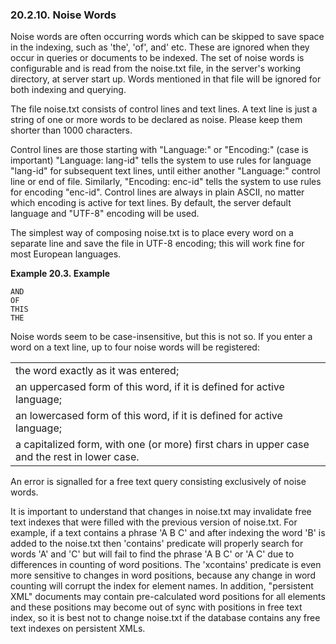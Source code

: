 <div id="noisewords" class="section">

<div class="titlepage">

<div>

<div>

### 20.2.10. Noise Words

</div>

</div>

</div>

Noise words are often occurring words which can be skipped to save space
in the indexing, such as 'the', 'of', and' etc. These are ignored when
they occur in queries or documents to be indexed. The set of noise words
is configurable and is read from the noise.txt file, in the server's
working directory, at server start up. Words mentioned in that file will
be ignored for both indexing and querying.

The file noise.txt consists of control lines and text lines. A text line
is just a string of one or more words to be declared as noise. Please
keep them shorter than 1000 characters.

Control lines are those starting with "Language:" or "Encoding:" (case
is important) "Language: lang-id" tells the system to use rules for
language "lang-id" for subsequent text lines, until either another
"Language:" control line or end of file. Similarly, "Encoding: enc-id"
tells the system to use rules for encoding "enc-id". Control lines are
always in plain ASCII, no matter which encoding is active for text
lines. By default, the server default language and "UTF-8" encoding will
be used.

The simplest way of composing noise.txt is to place every word on a
separate line and save the file in UTF-8 encoding; this will work fine
for most European languages.

<div id="id66887" class="example">

**Example 20.3. Example**

<div class="example-contents">

``` programlisting
AND
OF
THIS
THE
```

</div>

</div>

  

Noise words seem to be case-insensitive, but this is not so. If you
enter a word on a text line, up to four noise words will be registered:

|                                                                                              |
|----------------------------------------------------------------------------------------------|
| the word exactly as it was entered;                                                          |
| an uppercased form of this word, if it is defined for active language;                       |
| an lowercased form of this word, if it is defined for active language;                       |
| a capitalized form, with one (or more) first chars in upper case and the rest in lower case. |

An error is signalled for a free text query consisting exclusively of
noise words.

It is important to understand that changes in noise.txt may invalidate
free text indexes that were filled with the previous version of
noise.txt. For example, if a text contains a phrase 'A B C' and after
indexing the word 'B' is added to the noise.txt then 'contains'
predicate will properly search for words 'A' and 'C' but will fail to
find the phrase 'A B C' or 'A C' due to differences in counting of word
positions. The 'xcontains' predicate is even more sensitive to changes
in word positions, because any change in word counting will corrupt the
index for element names. In addition, "persistent XML" documents may
contain pre-calculated word positions for all elements and these
positions may become out of sync with positions in free text index, so
it is best not to change noise.txt if the database contains any free
text indexes on persistent XMLs.

</div>
